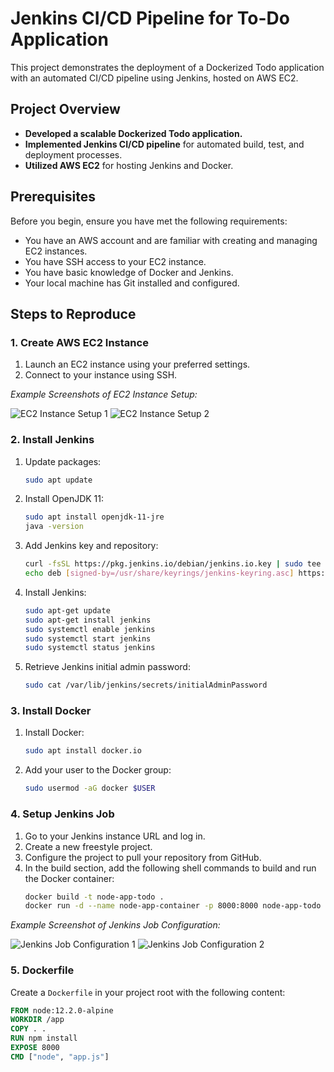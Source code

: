 # Jenkins CI/CD Pipeline for To-Do Application

This project demonstrates the deployment of a Dockerized Todo application with an automated CI/CD pipeline using Jenkins, hosted on AWS EC2.

## Project Overview

- **Developed a scalable Dockerized Todo application.**
- **Implemented Jenkins CI/CD pipeline** for automated build, test, and deployment processes.
- **Utilized AWS EC2** for hosting Jenkins and Docker.

## Prerequisites

Before you begin, ensure you have met the following requirements:
- You have an AWS account and are familiar with creating and managing EC2 instances.
- You have SSH access to your EC2 instance.
- You have basic knowledge of Docker and Jenkins.
- Your local machine has Git installed and configured.

## Steps to Reproduce

### 1. Create AWS EC2 Instance
1. Launch an EC2 instance using your preferred settings.
2. Connect to your instance using SSH.

*Example Screenshots of EC2 Instance Setup:*

![EC2 Instance Setup 1](images/EC2_1.png)
![EC2 Instance Setup 2](images/Ec2_security_group.png)

### 2. Install Jenkins
1. Update packages:
    ```sh
    sudo apt update
    ```
2. Install OpenJDK 11:
    ```sh
    sudo apt install openjdk-11-jre
    java -version
    ```
3. Add Jenkins key and repository:
    ```sh
    curl -fsSL https://pkg.jenkins.io/debian/jenkins.io.key | sudo tee /usr/share/keyrings/jenkins-keyring.asc > /dev/null
    echo deb [signed-by=/usr/share/keyrings/jenkins-keyring.asc] https://pkg.jenkins.io/debian binary/ | sudo tee /etc/apt/sources.list.d/jenkins.list > /dev/null
    ```
4. Install Jenkins:
    ```sh
    sudo apt-get update
    sudo apt-get install jenkins
    sudo systemctl enable jenkins
    sudo systemctl start jenkins
    sudo systemctl status jenkins
    ```
5. Retrieve Jenkins initial admin password:
    ```sh
    sudo cat /var/lib/jenkins/secrets/initialAdminPassword
    ```


### 3. Install Docker
1. Install Docker:
    ```sh
    sudo apt install docker.io
    ```
2. Add your user to the Docker group:
    ```sh
    sudo usermod -aG docker $USER
    ```

### 4. Setup Jenkins Job
1. Go to your Jenkins instance URL and log in.
2. Create a new freestyle project.
3. Configure the project to pull your repository from GitHub.
4. In the build section, add the following shell commands to build and run the Docker container:
    ```sh
    docker build -t node-app-todo .
    docker run -d --name node-app-container -p 8000:8000 node-app-todo
    ```

*Example Screenshot of Jenkins Job Configuration:*

![Jenkins Job Configuration 1](images/Jenkins_build_github_push.png) 
![Jenkins Job Configuration 2](images/Jenkins_build_user.png)

### 5. Dockerfile
Create a `Dockerfile` in your project root with the following content:
```dockerfile
FROM node:12.2.0-alpine
WORKDIR /app
COPY . .
RUN npm install
EXPOSE 8000
CMD ["node", "app.js"]
